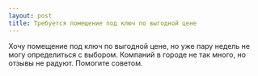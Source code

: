 ```yaml
---
layout: post 
title: Требуется помещение под ключ по выгодной цене 
--- 
```

Хочу помещение под ключ по выгодной цене, но уже пару недель не могу определиться с выбором. Компаний в городе не так много, но отзывы не радуют. Помогите советом.